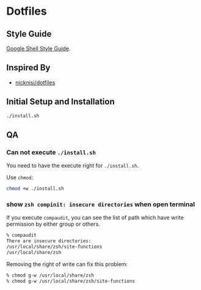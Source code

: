 # Dotfiles

## Style Guide

[Google Shell Style Guide](https://google.github.io/styleguide/shellguide.html).

## Inspired By

* [nicknisi/dotfiles](https://github.com/nicknisi/dotfiles)

## Initial Setup and Installation

```bash
./install.sh
```

## QA

### Can not execute `./install.sh`

You need to have the execute right for `./install.sh`.

Use `chmod`:

```bash
chmod +w ./install.sh
```

### show `zsh compinit: insecure directories` when open terminal

If you execute `compaudit`, you can see the list of path which have write permission by either group or others.

```bash
% compaudit
There are insecure directories:
/usr/local/share/zsh/site-functions
/usr/local/share/zsh
```

Removing the right of write can fix this problem:

```bash
% chmod g-w /usr/local/share/zsh 
% chmod g-w /usr/local/share/zsh/site-functions 
```
